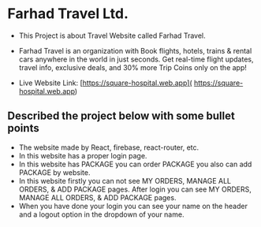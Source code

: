 # Farhad Travel Ltd.

* This Project is about Travel Website called Farhad Travel.

* Farhad Travel is an organization with Book flights, hotels, trains & rental cars anywhere in the world in just seconds. Get real-time flight updates, travel info, exclusive deals, and 30% more Trip Coins only on the app!

* Live Website Link: [https://square-hospital.web.app]( https://square-hospital.web.app)

## Described the project below with some bullet points
* The website made by React, firebase, react-router, etc.
* In this website has a proper login page.
* In this website has PACKAGE you can order PACKAGE you also can add PACKAGE by website.
* In this website firstly you can not see MY ORDERS, MANAGE ALL ORDERS, & ADD PACKAGE pages. After login you can see MY ORDERS, MANAGE ALL ORDERS, & ADD PACKAGE pages.
* When you have done your login you can see your name on the header and a logout option in the dropdown of your name.